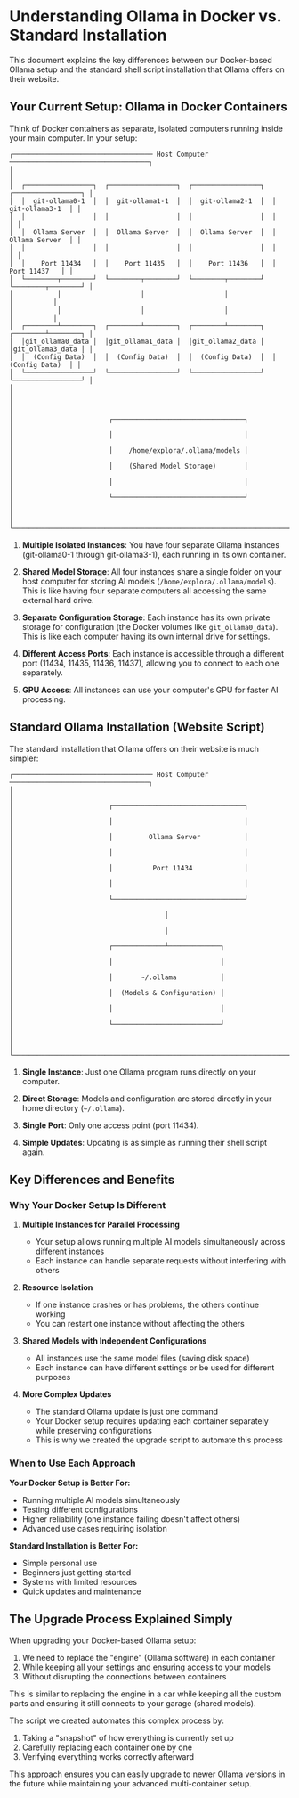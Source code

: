 # Understanding Ollama in Docker vs. Standard Installation

This document explains the key differences between our Docker-based Ollama setup and the standard shell script installation that Ollama offers on their website.

## Your Current Setup: Ollama in Docker Containers

Think of Docker containers as separate, isolated computers running inside your main computer. In your setup:

```
┌─────────────────────────────────── Host Computer ───────────────────────────────────┐
│                                                                                      │
│  ┌─────────────────┐  ┌─────────────────┐  ┌─────────────────┐  ┌─────────────────┐ │
│  │  git-ollama0-1  │  │  git-ollama1-1  │  │  git-ollama2-1  │  │  git-ollama3-1  │ │
│  │                 │  │                 │  │                 │  │                 │ │
│  │  Ollama Server  │  │  Ollama Server  │  │  Ollama Server  │  │  Ollama Server  │ │
│  │                 │  │                 │  │                 │  │                 │ │
│  │    Port 11434   │  │    Port 11435   │  │    Port 11436   │  │    Port 11437   │ │
│  └────────┬────────┘  └────────┬────────┘  └────────┬────────┘  └────────┬────────┘ │
│           │                    │                    │                    │          │
│           │                    │                    │                    │          │
│  ┌────────┴────────┐  ┌────────┴────────┐  ┌────────┴────────┐  ┌────────┴────────┐ │
│  │git_ollama0_data │  │git_ollama1_data │  │git_ollama2_data │  │git_ollama3_data │ │
│  │  (Config Data)  │  │  (Config Data)  │  │  (Config Data)  │  │  (Config Data)  │ │
│  └─────────────────┘  └─────────────────┘  └─────────────────┘  └─────────────────┘ │
│                                                                                      │
│                                                                                      │
│                        ┌─────────────────────────────────┐                           │
│                        │                                 │                           │
│                        │    /home/explora/.ollama/models │                           │
│                        │    (Shared Model Storage)       │                           │
│                        │                                 │                           │
│                        └─────────────────────────────────┘                           │
│                                                                                      │
└──────────────────────────────────────────────────────────────────────────────────────┘
```

1. **Multiple Isolated Instances**: You have four separate Ollama instances (git-ollama0-1 through git-ollama3-1), each running in its own container.

2. **Shared Model Storage**: All four instances share a single folder on your host computer for storing AI models (`/home/explora/.ollama/models`). This is like having four separate computers all accessing the same external hard drive.

3. **Separate Configuration Storage**: Each instance has its own private storage for configuration (the Docker volumes like `git_ollama0_data`). This is like each computer having its own internal drive for settings.

4. **Different Access Ports**: Each instance is accessible through a different port (11434, 11435, 11436, 11437), allowing you to connect to each one separately.

5. **GPU Access**: All instances can use your computer's GPU for faster AI processing.

## Standard Ollama Installation (Website Script)

The standard installation that Ollama offers on their website is much simpler:

```
┌─────────────────────────────────── Host Computer ───────────────────────────────────┐
│                                                                                      │
│                        ┌─────────────────────────────────┐                           │
│                        │                                 │                           │
│                        │         Ollama Server           │                           │
│                        │                                 │                           │
│                        │          Port 11434             │                           │
│                        │                                 │                           │
│                        └─────────────────────────────────┘                           │
│                                      │                                               │
│                                      │                                               │
│                        ┌─────────────┴─────────────┐                                 │
│                        │                           │                                 │
│                        │       ~/.ollama           │                                 │
│                        │  (Models & Configuration) │                                 │
│                        │                           │                                 │
│                        └───────────────────────────┘                                 │
│                                                                                      │
└──────────────────────────────────────────────────────────────────────────────────────┘
```

1. **Single Instance**: Just one Ollama program runs directly on your computer.

2. **Direct Storage**: Models and configuration are stored directly in your home directory (`~/.ollama`).

3. **Single Port**: Only one access point (port 11434).

4. **Simple Updates**: Updating is as simple as running their shell script again.

## Key Differences and Benefits

### Why Your Docker Setup Is Different

1. **Multiple Instances for Parallel Processing**
   - Your setup allows running multiple AI models simultaneously across different instances
   - Each instance can handle separate requests without interfering with others

2. **Resource Isolation**
   - If one instance crashes or has problems, the others continue working
   - You can restart one instance without affecting the others

3. **Shared Models with Independent Configurations**
   - All instances use the same model files (saving disk space)
   - Each instance can have different settings or be used for different purposes

4. **More Complex Updates**
   - The standard Ollama update is just one command
   - Your Docker setup requires updating each container separately while preserving configurations
   - This is why we created the upgrade script to automate this process

### When to Use Each Approach

**Your Docker Setup is Better For:**
- Running multiple AI models simultaneously
- Testing different configurations
- Higher reliability (one instance failing doesn't affect others)
- Advanced use cases requiring isolation

**Standard Installation is Better For:**
- Simple personal use
- Beginners just getting started
- Systems with limited resources
- Quick updates and maintenance

## The Upgrade Process Explained Simply

When upgrading your Docker-based Ollama setup:

1. We need to replace the "engine" (Ollama software) in each container
2. While keeping all your settings and ensuring access to your models
3. Without disrupting the connections between containers

This is similar to replacing the engine in a car while keeping all the custom parts and ensuring it still connects to your garage (shared models).

The script we created automates this complex process by:
1. Taking a "snapshot" of how everything is currently set up
2. Carefully replacing each container one by one
3. Verifying everything works correctly afterward

This approach ensures you can easily upgrade to newer Ollama versions in the future while maintaining your advanced multi-container setup.
